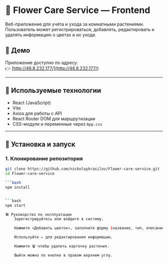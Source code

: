 # 🌼 Flower Care Service — Frontend

Веб-приложение для учёта и ухода за комнатными растениями. Пользователь может регистрироваться, добавлять, редактировать и удалять информацию о цветах и их уходе.

## 🔗 Демо

Приложение доступно по адресу:  
👉 [http://46.8.232.177/](http://46.8.232.177/)

---

## 🔧 Используемые технологии

- React (JavaScript)
- Vite
- Axios для работы с API
- React Router DOM для маршрутизации
- CSS-модули и переменные через `App.css`

---

## 🚀 Установка и запуск

### 1. Клонирование репозитория

```bash
git clone https://github.com/nickolaykrasilov/Flower-care-service.git
cd Flower-care-service

```bash
npm install


```bash
npm start

🛠 Руководство по эксплуатации
    Зарегистрируйтесь или войдите в систему.

    Нажмите «Добавить цветок», заполните форму (название, тип, описание ухода).

    Используйте ✏️ для редактирования информации.

    Нажмите 🗑️ чтобы удалить карточку растения.

    Выйти можно по кнопке в правом верхнем углу.


